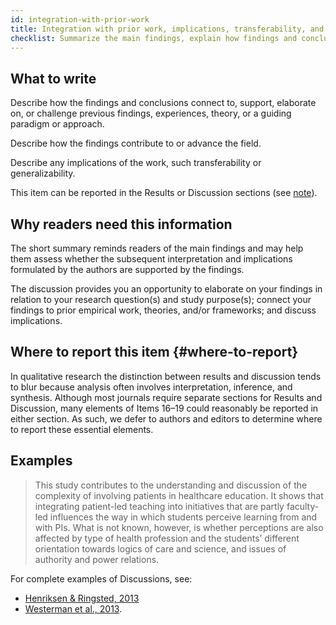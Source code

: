 ```yaml
---
id: integration-with-prior-work
title: Integration with prior work, implications, transferability, and contribution(s) to the field
checklist: Summarize the main findings, explain how findings and conclusions connect to, support, elaborate on, or challenge conclusions of earlier scholarship; discuss the scope of application/generalizability; identify unique contribution(s) to scholarship in a discipline or field.
---
```


## What to write

Describe how the findings and conclusions connect to, support, elaborate on, or challenge previous findings, experiences, theory, or a guiding paradigm or approach.

Describe how the findings contribute to or advance the field.

Describe any implications of the work, such transferability or generalizability.
<!-- #ASK transferability vs generalizability? -->

This item can be reported in the Results or Discussion sections (see [note](#where-to-report)).

## Why readers need this information

The short summary reminds readers of the main findings and may help them assess whether the subsequent interpretation and implications formulated by the authors are supported by the findings.

The discussion provides you an opportunity to elaborate on your findings in relation to your research question(s) and study purpose(s); connect your findings to prior empirical work, theories, and/or frameworks; and discuss implications.

## Where to report this item {#where-to-report}

In qualitative research the distinction between results and discussion tends to blur because analysis often involves interpretation, inference, and synthesis. Although most journals require separate sections for Results and Discussion, many elements of Items 16–19 could reasonably be reported in either section. As such, we defer to authors and editors to determine where to report these essential elements.

## Examples

> This study contributes to the understanding and discussion of the complexity of involving patients in healthcare education. It shows that integrating patient-led teaching into initiatives that are partly faculty-led influences the way in which students perceive learning from and with PIs. What is not known, however, is whether perceptions are also affected by type of health profession and the students’ different orientation towards logics of care and science, and issues of authority and power relations.

For complete examples of Discussions, see:

* [Henriksen & Ringsted, 2013](http://www.ncbi.nlm.nih.gov/pubmed/23591973)
* [Westerman et al., 2013](http://www.ncbi.nlm.nih.gov/pubmed/23488760).
